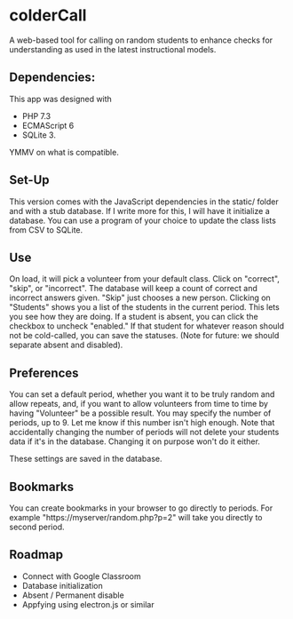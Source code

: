 # colderCall
A web-based tool for calling on random students to enhance checks for understanding as used in the latest instructional models.
##  Dependencies:
This app was designed with 
* PHP 7.3
* ECMAScript 6
* SQLite 3.

YMMV on what is compatible.
## Set-Up
This version comes with the JavaScript dependencies in the static/ folder and with a stub database. If I write more for this, I will have it initialize a database. You can use a program of your choice to update the class lists from CSV to SQLite. 
## Use
On load, it will pick a volunteer from your default class. Click on "correct", "skip", or "incorrect". The database will keep a count of correct and incorrect answers given. "Skip" just chooses a new person.
Clicking on "Students" shows you a list of the students in the current period. This lets you see how they are doing. If a student is absent, you can click the checkbox to uncheck "enabled." If that student for whatever reason should not be cold-called, you can save the statuses. (Note for future: we should separate absent and disabled).
## Preferences
You can set a default period, whether you want it to be truly random and allow repeats, and, if you want to allow volunteers from time to time by having "Volunteer" be a possible result. You may specify the number of periods, up to 9. Let me know if this number isn't high enough. Note that accidentally changing the number of periods will not delete your students data if it's in the database. Changing it on purpose won't do it either.

These settings are saved in the database. 
## Bookmarks
You can create bookmarks in your browser to go directly to periods. For example "https://myserver/random.php?p=2" will take you directly to second period.
## Roadmap
* Connect with Google Classroom
* Database initialization
* Absent / Permanent disable
* Appfying using electron.js or similar
